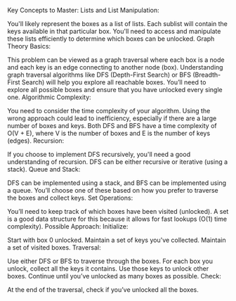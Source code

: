 Key Concepts to Master:
Lists and List Manipulation:

You'll likely represent the boxes as a list of lists. Each sublist will contain the keys available in that particular box.
You'll need to access and manipulate these lists efficiently to determine which boxes can be unlocked.
Graph Theory Basics:

This problem can be viewed as a graph traversal where each box is a node and each key is an edge connecting to another node (box). Understanding graph traversal algorithms like DFS (Depth-First Search) or BFS (Breadth-First Search) will help you explore all reachable boxes.
You’ll need to explore all possible boxes and ensure that you have unlocked every single one.
Algorithmic Complexity:

You need to consider the time complexity of your algorithm. Using the wrong approach could lead to inefficiency, especially if there are a large number of boxes and keys.
Both DFS and BFS have a time complexity of O(V + E), where V is the number of boxes and E is the number of keys (edges).
Recursion:

If you choose to implement DFS recursively, you'll need a good understanding of recursion. DFS can be either recursive or iterative (using a stack).
Queue and Stack:

DFS can be implemented using a stack, and BFS can be implemented using a queue. You’ll choose one of these based on how you prefer to traverse the boxes and collect keys.
Set Operations:

You’ll need to keep track of which boxes have been visited (unlocked). A set is a good data structure for this because it allows for fast lookups (O(1) time complexity).
Possible Approach:
Initialize:

Start with box 0 unlocked.
Maintain a set of keys you've collected.
Maintain a set of visited boxes.
Traversal:

Use either DFS or BFS to traverse through the boxes.
For each box you unlock, collect all the keys it contains.
Use those keys to unlock other boxes.
Continue until you’ve unlocked as many boxes as possible.
Check:

At the end of the traversal, check if you’ve unlocked all the boxes.
